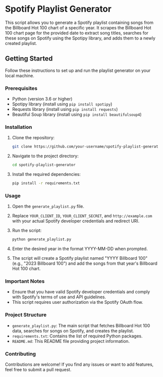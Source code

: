 # Spotify Playlist Generator

This script allows you to generate a Spotify playlist containing songs from the Billboard Hot 100 chart of a specific year. It scrapes the Billboard Hot 100 chart page for the provided date to extract song titles, searches for these songs on Spotify using the Spotipy library, and adds them to a newly created playlist.

## Getting Started

Follow these instructions to set up and run the playlist generator on your local machine.

### Prerequisites

- Python (version 3.6 or higher)
- Spotipy library (install using `pip install spotipy`)
- Requests library (install using `pip install requests`)
- Beautiful Soup library (install using `pip install beautifulsoup4`)

### Installation

1. Clone the repository:

   ```bash
   git clone https://github.com/your-username/spotify-playlist-generator.git
   ```

2. Navigate to the project directory:

   ```bash
   cd spotify-playlist-generator
   ```

3. Install the required dependencies:

   ```bash
   pip install -r requirements.txt
   ```

### Usage

1. Open the `generate_playlist.py` file.

2. Replace `YOUR_CLIENT_ID`, `YOUR_CLIENT_SECRET`, and `http://example.com` with your actual Spotify developer credentials and redirect URI.

3. Run the script:

   ```bash
   python generate_playlist.py
   ```

4. Enter the desired year in the format YYYY-MM-DD when prompted.

5. The script will create a Spotify playlist named "YYYY Billboard 100" (e.g., "2023 Billboard 100") and add the songs from that year's Billboard Hot 100 chart.

### Important Notes

- Ensure that you have valid Spotify developer credentials and comply with Spotify's terms of use and API guidelines.
- This script requires user authorization via the Spotify OAuth flow.

### Project Structure

- `generate_playlist.py`: The main script that fetches Billboard Hot 100 data, searches for songs on Spotify, and creates the playlist.
- `requirements.txt`: Contains the list of required Python packages.
- `README.md`: This README file providing project information.

### Contributing

Contributions are welcome! If you find any issues or want to add features, feel free to submit a pull request.

